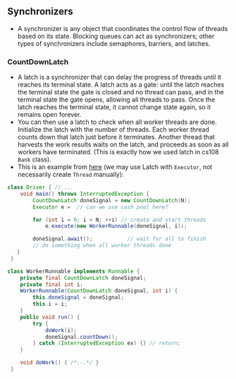 ## Synchronizers
* A synchronizer is any object that coordinates the control flow of threads based on 
its state. Blocking queues can act as synchronizers; other types of synchronizers 
include semaphores, barriers, and latches.

### CountDownLatch
* A latch is a synchronizer that can delay the progress of threads until it reaches 
its terminal state. A latch acts as a gate: until the latch reaches the terminal state 
the gate is closed and no thread can pass, and in the terminal state the gate opens, 
allowing all threads to pass. Once the latch reaches the terminal state, it cannot 
change state again, so it remains open forever.
* You can then use a latch to check when all worker threads are done. 
Initialize the latch with the number of threads. Each worker thread counts down that 
latch just before it terminates. Another thread that harvests the work results waits 
on the latch, and proceeds as soon as all workers have terminated. (This is exactly 
how we used latch in cs108 `Bank` class).
* This is an example from [here](https://docs.oracle.com/javase/8/docs/api/java/util/concurrent/CountDownLatch.html)
(we may use Latch with `Executor`, not necessarily create `Thread` manually):
```java
class Driver { // ...
    void main() throws InterruptedException {
        CountDownLatch doneSignal = new CountDownLatch(N);
        Executor e =  // can we use cash pool here?

        for (int i = 0; i < N; ++i) // create and start threads
            e.execute(new WorkerRunnable(doneSignal, i));

        doneSignal.await();           // wait for all to finish
        // do something when all worker threads done
   }
 }

class WorkerRunnable implements Runnable {
    private final CountDownLatch doneSignal;
    private final int i;
    WorkerRunnable(CountDownLatch doneSignal, int i) {
        this.doneSignal = doneSignal;
        this.i = i;
    }
    public void run() {
        try {
            doWork(i);
            doneSignal.countDown();
        } catch (InterruptedException ex) {} // return;
    }

    void doWork() { /*...*/ }
 }
```


